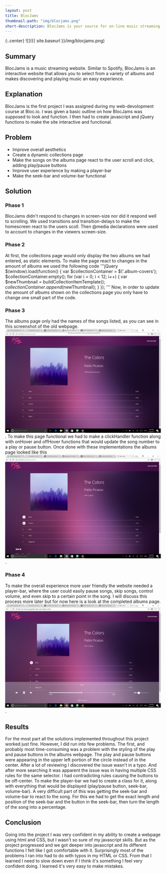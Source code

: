 ```yaml
---
layout: post
title: BlocJams
thumbnail-path: "img/blocjams.png"
short-description: BlocJams is your source for on-line music streaming, similar to spotify.
---
```

{:.center}
![]({{ site.baseurl }}/img/blocjams.png)

## Summary
BlocJams is a music streaming website. Similar to Spotify, BlocJams is an interactive website that allows you to select from a variety of albums and makes discovering and playing music an easy experience.

## Explanation
BlocJams is the first project I was assigned during my web-devolopment course at Bloc.io. I was given a basic outline on how BlocJams was supposed to look and function. I then had to create javascript and jQuery functions to make the site interactive and functional.

## Problem
* Improve overall aesthetics
* Create a dynamic collections page
* Make the songs on the albums page react to the user scroll and click, adding     play/pause buttons
* Improve user experience by making a player-bar
* Make the seek-bar and volume-bar functional

## Solution
### Phase 1
BlocJams didn't respond to changes in screen-size nor did it respond well to scrolling. We used transitions and transition-delays to make the homescreen react to the users scoll. Then @media declarations were used to account to changes in the viewers screen-size.  
### Phase 2
At first, the collections page would only display the two albums we had entered, as static elements. To make the page react to changes in the amount of albums we used the following code
'''jQuery
$(window).load(function() {
    var $collectionContainer = $('.album-covers');
    $collectionContainer.empty();
  for (var i = 0; i < 12; i++) {
      var $newThumbnail = buildCollectionItemTemplate();
      $collectionContainer.append($newThumbnail);
  }
});
'''
Now, in order to update the amount of albums shown on the collections page you only have to change one small part of the code.
### Phase 3
The albums page only had the names of the songs listed, as you can see in this screenshot of the old webpage. ![Old BlocJams](img/oldbloc.png). To make this page functional we had to make a clickHandler function along with onHover and offHover functions that would update the song number to a play or pause button. Once done with these implementations the albums page looked like this ![New album page](img/newalbum.png).
### Phase 4
To make the overall experience more user friendly the website needed a player-bar, where the user could easily pause songs, skip songs, control volume, and even skip to a certain point in the song. I will discuss this process more later but for now here is a look at the completed albums page. ![Final Albums page](img/finalalbum.png).

## Results
For the most part all the solutions implemented throughout this project worked just fine. However, I did run into few problems. The first, and probably most time-consuming was a problem with the styling of the play and pause buttons in the albums webpage. The play and pause buttons were appearing in the upper left portion of the circle instead of in the center. After a lot of reviewing I discovered the issue wasn't in a typo. And after more searching it was apparent the issue was in having multiple CSS rules for the same selector. I had contradicting rules causing the buttons to be off-center.
To make the player-bar we had to create a class for it, along with everything that would be displayed (play/pause button, seek-bar, volume-bar). A very difficult part of this was getting the seek-bar and volume-bar to react to the song. For this we had to get the exact length and position of the seek-bar and the button in the seek-bar, then turn the length of the song into a percentage.

## Conclusion
Going into the project I was very confident in my ability to create a webpage using html and CSS, but I wasn't so sure of my javascript skills. But as the project progressed and we got deeper into javascript and its different functions I felt like I got comfortable with it. Surprisingly most of the problems I ran into had to do with typos in my HTML or CSS. From that I learned I need to slow down even if I think it's something I feel very confident doing. I learned it's very easy to make mistakes. 
